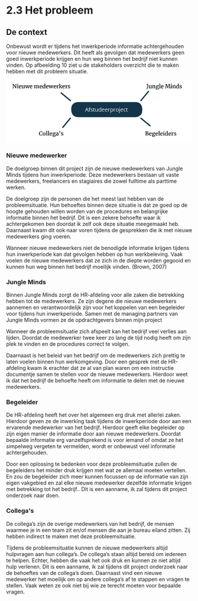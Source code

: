 # 2.3 Het probleem

## De context

Onbewust wordt er tijdens het inwerkperiode informatie achtergehouden voor nieuwe medewerkers. Dit heeft als gevolgen dat medewerkers geen goed inwerkperiode krijgen en hun weg binnen het bedrijf niet kunnen vinden. Op afbeelding 10 ziet u de stakeholders overzicht die te maken hebben met dit probleem situatie.

![Afbeelding 10: Stakeholders overzicht.](../.gitbook/assets/screen-shot-2018-05-31-at-10.20.47.png)

### **Nieuwe medewerker** 

De doelgroep binnen dit project zijn de nieuwe medewerkers van Jungle Minds tijdens hun inwerkperiode. Deze medewerkers bestaan uit vaste medewerkers, freelancers en stagiaires die zowel fulltime als parttime werken. 

De doelgroep zijn de personen die het meest last hebben van de probleemsituatie. Hun behoeftes binnen deze situatie is dat ze goed op de hoogte gehouden willen worden van de procedures en belangrijke informatie binnen het bedrijf. Dit is een zekere behoefte waar ik achtergekomen ben doordat ik zelf ook deze situatie meegemaakt heb. Daarnaast kwam dit ook naar voren tijdens de gesprekken die ik met nieuwe medewerkers ging voeren. 

Wanneer nieuwe medewerkers niet de benodigde informatie krijgen tijdens hun inwerkperiode kan dat gevolgen hebben op hun werkbeleving. Vaak voelen de nieuwe medewerkers dat ze zich in de diepte worden gegooid en kunnen hun weg binnen het bedrijf moeilijk vinden. \(Brown, 2007\) 



### Jungle Minds

Binnen Jungle Minds zorgt de HR-afdeling voor alle zaken die betrekking hebben tot de medewerkers. Ze zijn degene die nieuwe medewerkers aannemen en verantwoordelijk zijn voor het koppelen van een begeleider voor tijdens hun inwerkperiode. Samen met de managing partners van Jungle Minds vormen ze de opdrachtgevers binnen mijn project

Wanneer de probleemsituatie zich afspeelt kan het bedrijf veel verlies aan lijden. Doordat de medewerker twee keer zo lang de tijd nodig heeft om zijn plek te vinden en de procedures correct te volgen. 

Daarnaast is het beleid van het bedrijf om de medewerkers zich prettig te laten voelen binnen hun werkomgeving. Door een gesprek met de HR-afdeling kwam ik erachter dat ze al van plan waren om een instructie documentje samen te stellen voor de nieuwe medewerkers. Hierdoor weet ik dat het bedrijf de behoefte heeft om informatie te delen met de nieuwe medewerkers. 

### Begeleider

De HR-afdeling heeft het over het algemeen erg druk met allerlei zaken. Hierdoor geven ze de inwerking taak tijdens de inwerkperiode door aan een ervarende medewerker van het bedrijf. Hierdoor geeft elke begeleider op zijn eigen manier de informatie door aan nieuwe medewerkers. Doordat bepaalde informatie erg vanzelfsprekend is voor iemand of omdat ze het simpelweg vergeten te vermelden, wordt er onbewust veel informatie achtergehouden. 

Door een oplossing te bedenken voor deze probleemsituatie zullen de begeleiders het minder druk krijgen met wat ze allemaal moeten vertellen. En zou de begeleider zich meer kunnen focussen op de informatie van zijn eigen vakgebied en zal elke nieuwe medewerker dezelfde informatie krijgen met betrekking tot het bedrijf.. Dit is een aanname, ik zal tijdens dit project onderzoek naar doen. 

### Collega's

De collega’s zijn de overige medewerkers van het bedrijf, de mensen waarmee je in een team zit en/of mensen die aan je bureau eiland zitten. Zij hebben indirect te maken met deze probleemsituatie. 

Tijdens de probleemsituatie kunnen de nieuwe medewerkers altijd hulpvragen aan hun collega’s. De collega’s staan altijd bereid om iedereen te helpen. Echter, hebben die vaak het ook druk en kunnen ze niet altijd hulp verlenen. Dit is een aanname, ik zal tijdens dit project onderzoek naar de behoeftes van de collega’s doen. Daarnaast vind een nieuwe medewerker het moeilijk om op andere collega’s af te stappen en vragen te stellen. Vaak weten ze ook niet bij wie ze terecht moeten voor bepaalde vragen. 



